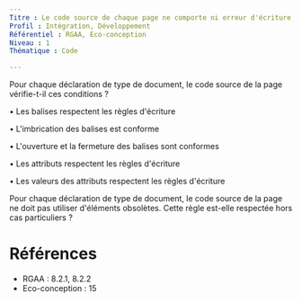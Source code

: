 ```yaml
---
Titre : Le code source de chaque page ne comporte ni erreur d'écriture, de fermeture, d'ouverture ou d'imbrication de balise, ni erreur d'écriture d'attributs, ni d'élément obsolète.
Profil : Intégration, Développement
Référentiel : RGAA, Eco-conception
Niveau : 1
Thématique : Code

---
```

Pour chaque déclaration de type de document, le code source de la page vérifie-t-il ces conditions ?

• Les balises respectent les règles d'écriture

• L'imbrication des balises est conforme

• L'ouverture et la fermeture des balises sont conformes

• Les attributs respectent les règles d'écriture

• Les valeurs des attributs respectent les règles d'écriture

Pour chaque déclaration de type de document, le code source de la page ne doit pas utiliser d'éléments obsolètes. Cette règle est-elle respectée hors cas particuliers ?

# Références

*   RGAA : 8.2.1, 8.2.2
*   Eco-conception : 15